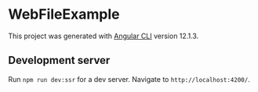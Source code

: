 # WebFileExample

This project was generated with [Angular CLI](https://github.com/angular/angular-cli) version 12.1.3.

## Development server

Run `npm run dev:ssr` for a dev server. Navigate to `http://localhost:4200/`.
